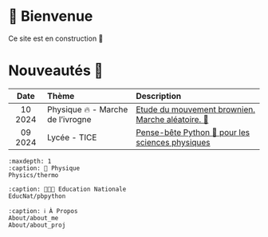 # 🏡 Bienvenue

Ce site est en construction 🚧

# Nouveautés 🌟
| **Date** | **Thème**                                                     | **Description**                                                                  |
| :------: | :------------------------------------------------------------ |:---------------------------------------------------------------------------------|
| 10 2024  | Physique 🔥 - Marche de l’ivrogne                             | [Etude du mouvement brownien. Marche aléatoire. 🍷](Physics/brownien) |
| 09 2024  | Lycée - TICE                                                  | [Pense-bête Python 🐍 pour les sciences physiques](EducNat/pbpython)             |


```{toctree}
:maxdepth: 1
:caption: 🚀 Physique
Physics/thermo
```

```{toctree}
:caption: 👨🏻‍🏫 Education Nationale
EducNat/pbpython
```

```{toctree}
:caption: ℹ️ À Propos
About/about_me
About/about_proj
```


